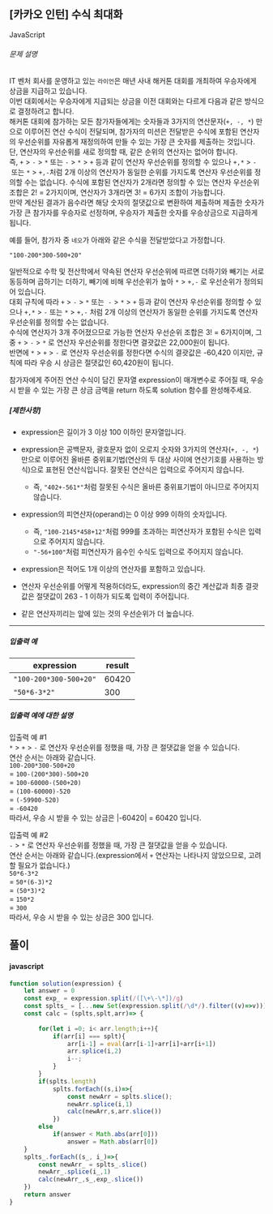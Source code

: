 ## [카카오 인턴] 수식 최대화

JavaScript 

###### 문제 설명

IT 벤처 회사를 운영하고 있는 `라이언`은 매년 사내 해커톤 대회를 개최하여 우승자에게 상금을 지급하고 있습니다.\
이번 대회에서는 우승자에게 지급되는 상금을 이전 대회와는 다르게 다음과 같은 방식으로 결정하려고 합니다.\
해커톤 대회에 참가하는 모든 참가자들에게는 숫자들과 3가지의 연산문자(`+, -, *`) 만으로 이루어진 연산 수식이 전달되며, 참가자의 미션은 전달받은 수식에 포함된 연산자의 우선순위를 자유롭게 재정의하여 만들 수 있는 가장 큰 숫자를 제출하는 것입니다.\
단, 연산자의 우선순위를 새로 정의할 때, 같은 순위의 연산자는 없어야 합니다. 즉, `+` > `-` > `*` 또는 `-` > `*` > `+` 등과 같이 연산자 우선순위를 정의할 수 있으나 `+,*` > `-` 또는 `*` > `+,-`처럼 2개 이상의 연산자가 동일한 순위를 가지도록 연산자 우선순위를 정의할 수는 없습니다. 수식에 포함된 연산자가 2개라면 정의할 수 있는 연산자 우선순위 조합은 2! = 2가지이며, 연산자가 3개라면 3! = 6가지 조합이 가능합니다.\
만약 계산된 결과가 음수라면 해당 숫자의 절댓값으로 변환하여 제출하며 제출한 숫자가 가장 큰 참가자를 우승자로 선정하며, 우승자가 제출한 숫자를 우승상금으로 지급하게 됩니다.

예를 들어, 참가자 중 `네오`가 아래와 같은 수식을 전달받았다고 가정합니다.

`"100-200*300-500+20"`

일반적으로 수학 및 전산학에서 약속된 연산자 우선순위에 따르면 더하기와 빼기는 서로 동등하며 곱하기는 더하기, 빼기에 비해 우선순위가 높아 `*` > `+,-` 로 우선순위가 정의되어 있습니다.\
대회 규칙에 따라 `+` > `-` > `*` 또는  `-` > `*` > `+` 등과 같이 연산자 우선순위를 정의할 수 있으나 `+,*` > `-` 또는 `*` > `+,-` 처럼 2개 이상의 연산자가 동일한 순위를 가지도록 연산자 우선순위를 정의할 수는 없습니다.\
수식에 연산자가 3개 주어졌으므로 가능한 연산자 우선순위 조합은 3! = 6가지이며, 그 중 `+` > `-` > `*` 로 연산자 우선순위를 정한다면 결괏값은 22,000원이 됩니다.\
반면에 `*` > `+` > `-` 로 연산자 우선순위를 정한다면 수식의 결괏값은 -60,420 이지만, 규칙에 따라 우승 시 상금은 절댓값인 60,420원이 됩니다.

참가자에게 주어진 연산 수식이 담긴 문자열 expression이 매개변수로 주어질 때, 우승 시 받을 수 있는 가장 큰 상금 금액을 return 하도록 solution 함수를 완성해주세요.

##### [제한사항]

-   expression은 길이가 3 이상 100 이하인 문자열입니다.
-   expression은 공백문자, 괄호문자 없이 오로지 숫자와 3가지의 연산자(`+, -, *`) 만으로 이루어진 올바른 중위표기법(연산의 두 대상 사이에 연산기호를 사용하는 방식)으로 표현된 연산식입니다. 잘못된 연산식은 입력으로 주어지지 않습니다.
    -   즉, `"402+-561*"`처럼 잘못된 수식은 올바른 중위표기법이 아니므로 주어지지 않습니다.

-   expression의 피연산자(operand)는 0 이상 999 이하의 숫자입니다.
    -   즉, `"100-2145*458+12"`처럼 999를 초과하는 피연산자가 포함된 수식은 입력으로 주어지지 않습니다.
    -   `"-56+100"`처럼 피연산자가 음수인 수식도 입력으로 주어지지 않습니다. 
-   expression은 적어도 1개 이상의 연산자를 포함하고 있습니다.
-   연산자 우선순위를 어떻게 적용하더라도, expression의 중간 계산값과 최종 결괏값은 절댓값이 263 - 1 이하가 되도록 입력이 주어집니다.
-   같은 연산자끼리는 앞에 있는 것의 우선순위가 더 높습니다.

* * * * *

##### 입출력 예

| expression | result |
| --- | --- |
| `"100-200*300-500+20"` | 60420 |
| `"50*6-3*2"` | 300 |

##### 입출력 예에 대한 설명

입출력 예 #1\
`*` > `+` > `-` 로 연산자 우선순위를 정했을 때, 가장 큰 절댓값을 얻을 수 있습니다.\
연산 순서는 아래와 같습니다.\
`100-200*300-500+20`\
= `100-(200*300)-500+20`\
= `100-60000-(500+20)`\
= `(100-60000)-520`\
= `(-59900-520)`\
= `-60420`\
따라서, 우승 시 받을 수 있는 상금은 |-60420| = 60420 입니다.

입출력 예 #2\
`-` > `*` 로 연산자 우선순위를 정했을 때, 가장 큰 절댓값을 얻을 수 있습니다.\
연산 순서는 아래와 같습니다.(expression에서 `+` 연산자는 나타나지 않았으므로, 고려할 필요가 없습니다.)\
`50*6-3*2`\
= `50*(6-3)*2`\
= `(50*3)*2`\
= `150*2`\
= `300`\
따라서, 우승 시 받을 수 있는 상금은 300 입니다.

## 풀이

#### javascript

```javascript
function solution(expression) {
    let answer = 0
    const exp_ = expression.split(/([\+\-\*])/g)
    const splts_ = [...new Set(expression.split(/\d*/).filter((v)=>v))]
    const calc = (splts,splt,arr)=> {
        
        for(let i =0; i< arr.length;i++){
            if(arr[i] === splt){
                arr[i-1] = eval(arr[i-1]+arr[i]+arr[i+1])
                arr.splice(i,2)
                i--;
            }
        }
        if(splts.length)
            splts.forEach((s,i)=>{
                const newArr = splts.slice();
                newArr.splice(i,1)
                calc(newArr,s,arr.slice())
            })
        else
            if(answer < Math.abs(arr[0]))
                answer = Math.abs(arr[0])
    }
    splts_.forEach((s_, i_)=>{
        const newArr_ = splts_.slice()
        newArr_.splice(i_,1)
        calc(newArr_,s_,exp_.slice())
    })
    return answer
}
```